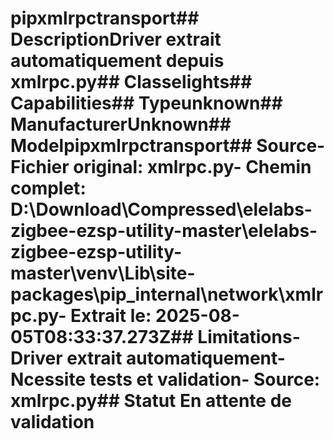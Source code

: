 # pipxmlrpctransport##  DescriptionDriver extrait automatiquement depuis xmlrpc.py##  Classelights##  Capabilities##  Typeunknown##  ManufacturerUnknown##  Modelpipxmlrpctransport##  Source- **Fichier original**: xmlrpc.py- **Chemin complet**: D:\Download\Compressed\elelabs-zigbee-ezsp-utility-master\elelabs-zigbee-ezsp-utility-master\venv\Lib\site-packages\pip\_internal\network\xmlrpc.py- **Extrait le**: 2025-08-05T08:33:37.273Z##  Limitations- Driver extrait automatiquement- Ncessite tests et validation- Source: xmlrpc.py##  Statut En attente de validation